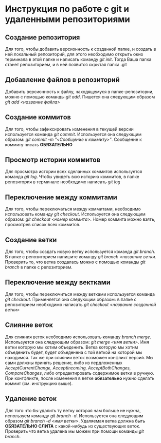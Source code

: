 # Инструкция по работе с git и удаленными репозиториями

## Создание репозитория
Для того, чтобы добавить версионность к созданной папке, и создать в ней локальный репозиторий, для этого необходимо открыть окно терминала в этой папке и написать команду *git init*. Тогда Ваша папка станет репозиторием, и в ней появится скрытая папка .git

## Добавление файлов в репозиторий
Добавить версионность к файлу, находящемуся в папке-репозитории, можно с помощью команды *git add*. Пишется она следующим образом *git add <название файла>*

## Создание коммитов
Для того, чтобы зафиксировать изменения в текущей версии используется команда *git commit*. Используется она следующим образом: *git commit -m "<Сообщение к коммиту>"*. Сообщение к коммиту писать **ОБЯЗАТЕЛЬНО**

## Просмотр истории коммитов
Для просмотра истории всех сделанных коммитов используется команда *git log*. Чтобы увидеть всю историю коммитов, в папке репозитория в терминале необходимо написать *git log*

## Переключение между коммитами
Для того, чтобы переключаться между коммитами, необходимо использовать команду *git checkout*. Используется она следующим образом: *git checkout <номер коммита>*. Номер коммита можно взять, просмотрев список всех коммитов. 

## Создание ветки
Для того, чтобы создать новую ветку используется команда *git branch*. В папке с репозиторием напишите команду *git branch <название ветки*. Проверить то, что ветка создалась можно с помощью команды *git branch* в папке с репозиторием.

## Переключение между вектками
Для того, чтобы переключиться между ветками используется команда *git checkout*. Применяется она следующим образом: в папке с репозиторием необходимо написать *git checkout <название созданной ветки>*

## Слияние веток
Для слияния веток необходимо использовать команду *branch merge*. Используется она следующим образом: *git merge <имя ветки>*. Имя ветки которую мы хотим объеденить. Ветка которую мы хотим объеденить будет, будет объеденена с той веткой на которой мы находимся.
Так же при слиянии веток возможен конфликт версий. Мы сами должны принять решение, либо из пердложенных *AcceptCurrentChange, AcceptIncoming, AcceptBothChanges, CompareChanges*, либо отредактировать содержимое ветки в ручную. При конгфликте, после изменения в ветке **обязательно** нужно сделать коммит (см. инструкцию выше).

## Удаление веток
Для того что бы удалить ту ветку которая нам больше не нужна, используем команду *git branch -d*. Используется она следующим образом *git branch -d <имя ветки>*. Удаляемая ветка должна быть **ОБЯЗАТЕЛЬНО СЛИТА** с какой-нибудь из существующих веток. Проверить что ветка удалена мы можем при помощи команды *git branch*.

